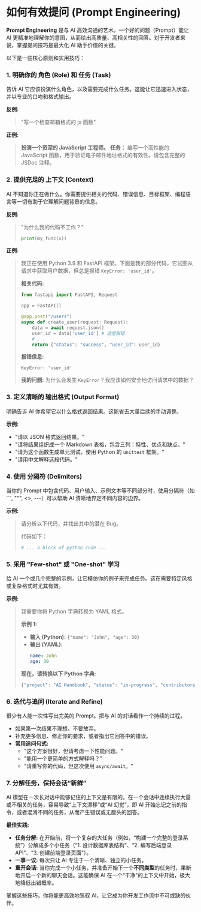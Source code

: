 # 如何有效提问 (Prompt Engineering)

**Prompt Engineering** 是与 AI 高效沟通的艺术。一个好的问题（Prompt）能让 AI 更精准地理解你的意图，从而给出高质量、高相关性的回答。对于开发者来说，掌握提问技巧是最大化 AI 助手价值的关键。

以下是一些核心原则和实用技巧：

### 1. 明确你的 **角色 (Role)** 和 **任务 (Task)**

告诉 AI 它应该扮演什么角色，以及需要完成什么任务。这能让它迅速进入状态，并以专业的口吻和格式输出。

**反例:**
> "写一个检查邮箱格式的 js 函数"

**正例:**
> **扮演一个资深的 JavaScript 工程师。**
> **任务：** 编写一个高性能的 JavaScript 函数，用于验证电子邮件地址格式的有效性。请包含完整的 JSDoc 注释。

### 2. 提供充足的 **上下文 (Context)**

AI 不知道你正在做什么。你需要提供相关的代码、错误信息、目标框架、编程语言等一切有助于它理解问题背景的信息。

**反例:**
> "为什么我的代码不工作？"
> ```python
> print(my_func(x))
> ```

**正例:**
> 我正在使用 Python 3.9 和 FastAPI 框架。下面是我的部分代码，它试图从请求中获取用户数据，但总是报错 `KeyError: 'user_id'`。
>
> **相关代码:**
> ```python
> from fastapi import FastAPI, Request
>
> app = FastAPI()
>
> @app.post("/users")
> async def create_user(request: Request):
>     data = await request.json()
>     user_id = data['user_id'] # 这里报错
>     # ...
>     return {"status": "success", "user_id": user_id}
> ```
>
> **报错信息:**
> ```
> KeyError: 'user_id'
> ```
> **我的问题:**
> 为什么会发生 `KeyError`？我应该如何安全地访问请求中的数据？

### 3. 定义清晰的 **输出格式 (Output Format)**

明确告诉 AI 你希望它以什么格式返回结果。这能省去大量后续的手动调整。

**示例:**

*   "请以 JSON 格式返回结果。"
*   "请将结果组织成一个 Markdown 表格，包含三列：特性、优点和缺点。"
*   "请为这个函数生成单元测试，使用 Python 的 `unittest` 框架。"
*   "请用中文解释这段代码。"

### 4. 使用 **分隔符 (Delimiters)**

当你的 Prompt 中包含代码、用户输入、示例文本等不同部分时，使用分隔符（如 ```, """, <>, ---）可以帮助 AI 清晰地界定不同内容的边界。

**示例:**
> 请分析以下代码，并找出其中的潜在 Bug。
>
> 代码如下：
> ```python
> # ... a block of python code ...
> ```

### 5. 采用 **"Few-shot"** 或 **"One-shot"** 学习

给 AI 一个或几个完整的示例，让它模仿你的例子来完成任务。这在需要特定风格或复杂格式时尤其有效。

**示例:**
> 我需要你将 Python 字典转换为 YAML 格式。
>
> **示例 1:**
>
> *   **输入 (Python):** `{"name": "John", "age": 30}`
> *   **输出 (YAML):**
>     ```yaml
>     name: John
>     age: 30
>     ```
>
> **现在，请转换以下 Python 字典:**
> ```python
> {"project": "AI Handbook", "status": "in-progress", "contributors": ["Alice", "Bob"]}
> ```

### 6. **迭代与追问 (Iterate and Refine)**

很少有人能一次性写出完美的 Prompt。把与 AI 的对话看作一个持续的过程。

*   如果第一次结果不理想，不要放弃。
*   补充更多信息、修正你的要求，或者指出它回答中的错误。
*   **常用追问句式:**
    *   "这个方案很好，但请考虑一下性能问题。"
    *   "能用一个更简单的方式解释吗？"
    *   "请重写你的代码，但这次使用 `async/await`。"

### 7. 分解任务，保持会话“新鲜”

AI 模型在一次长对话中能够记住的上下文是有限的。在一个会话中连续执行大量或不相关的任务，容易导致“上下文漂移”或“AI 幻觉”，即 AI 开始忘记之前的指令，或者混淆不同的任务，从而产生错误或无厘头的回答。

**最佳实践:**

*   **任务分解:** 在开始前，将一个复杂的大任务（例如，“构建一个完整的登录系统”）分解成多个小任务（“1. 设计数据库表结构”、“2. 编写后端登录 API”、“3. 创建前端登录页面”）。
*   **一事一议:** 每次只让 AI 专注于一个清晰、独立的小任务。
*   **重开会话:** 当你完成一个小任务，并准备开始下一个**不同类型**的任务时，果断地开启一个新的聊天会话。这能确保 AI 在一个“干净”的上下文中开始，极大地降低出错概率。

掌握这些技巧，你将能更高效地驾驭 AI，让它成为你开发工作流中不可或缺的伙伴。